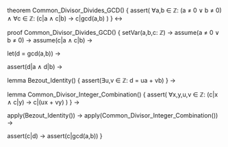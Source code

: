 theorem Common_Divisor_Divides_GCD() {
  assert(
    ∀a,b ∈ ℤ: (a ≠ 0 ∨ b ≠ 0) ∧
    ∀c ∈ ℤ: (c|a ∧ c|b) →
    c|gcd(a,b)
  )
} ↔

proof Common_Divisor_Divides_GCD() {
  setVar(a,b,c: ℤ) →
  assume(a ≠ 0 ∨ b ≠ 0) →
  assume(c|a ∧ c|b) →
  
  let(d = gcd(a,b)) →
  
  assert(d|a ∧ d|b) →
  
  lemma Bezout_Identity() {
    assert(∃u,v ∈ ℤ: d = ua + vb)
  } →
  
  lemma Common_Divisor_Integer_Combination() {
    assert(
      ∀x,y,u,v ∈ ℤ:
      (c|x ∧ c|y) → c|(ux + vy)
    )
  } →
  
  apply(Bezout_Identity()) →
  apply(Common_Divisor_Integer_Combination()) →
  
  assert(c|d) →
  assert(c|gcd(a,b))
}